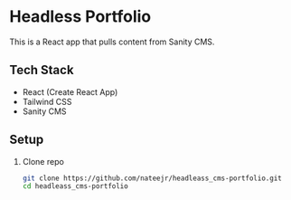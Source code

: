 # Headless Portfolio

This is a React app that pulls content from Sanity CMS.

## Tech Stack

- React (Create React App)
- Tailwind CSS
- Sanity CMS

## Setup

1. Clone repo  
   ```bash
   git clone https://github.com/nateejr/headleass_cms-portfolio.git
   cd headleass_cms-portfolio
